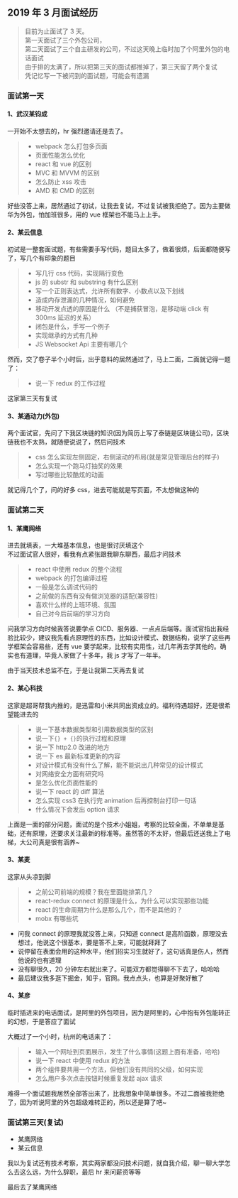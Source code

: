## 2019 年 3 月面试经历

> 目前为止面试了 3 天。</br>
> 第一天面试了三个外包公司， </br>
> 第二天面试了三个自主研发的公司，不过这天晚上临时加了个阿里外包的电话面试</br>
> 由于排的太满了，所以把第三天的面试都推掉了，第三天留了两个复试</br>
> 凭记忆写一下被问到的面试题，可能会有遗漏

### 面试第一天

#### 1、武汉某钧成

一开始不太想去的，hr 强烈邀请还是去了。

> - webpack 怎么打包多页面
> - 页面性能怎么优化
> - react 和 vue 的区别
> - MVC 和 MVVM 的区别
> - 怎么防止 xss 攻击
> - AMD 和 CMD 的区别

好些没答上来，居然通过了初试，让我去复试，不过复试被我拒绝了。因为主要做华为外包，怕加班很多，用的 vue 框架也不能马上上手。

#### 2、某云信息

初试是一整套面试题，有些需要手写代码，题目太多了，做着很烦，后面都随便写了，写几个有印象的题目

> - 写几行 css 代码，实现隔行变色
> - js 的 substr 和 substring 有什么区别
> - 写一个正则表达式，允许所有数字、小数点以及下划线
> - 造成内存泄漏的几种情况，如何避免
> - 移动开发点透的原因是什么 （不是捕获冒泡，是移动端 click 有 300ms 延迟的关系）
> - 闭包是什么，手写一个例子
> - 实现继承的方式有几种
> - JS Websocket Api 主要有哪几个

然而，交了卷子半个小时后，出乎意料的居然通过了，马上二面，二面就记得一题了：

> - 说一下 redux 的工作过程

这家第三天有复试

#### 3、某通动力(外包)

两个面试官，先问了下我区块链的知识(因为简历上写了泰链是区块链公司)，区块链我也不太熟，就随便说说了，然后问技术

> - css 怎么实现左侧固定，右侧滚动的布局(就是常见管理后台的样子)
> - 怎么实现一个跑马灯抽奖的效果
> - 写过哪些比较酷炫的动画

就记得几个了，问的好多 css，进去可能就是写页面，不太想做这种的

### 面试第二天

#### 1、某鹰网络

进去就填表，一大堆基本信息，也是很讨厌填这个  
不过面试官人很好，看我有点紧张跟我聊东聊西，最后才问技术

> - react 中使用 redux 的整个流程
> - webpack 的打包编译过程
> - 一般是怎么调试代码的
> - 之前做的东西有没有做浏览器的适配(兼容性)
> - 喜欢什么样的上班环境、氛围
> - 自己对今后前端的学习方向

问我学习方向时候我答说要学点 CICD、服务器、一点点后端等。面试官指出我经验比较少，建议我先看点原理性的东西，比如设计模式、数据结构，说学了这些再学框架会容易些，还有 vue 要学起来，比较有实用性，过几年再去学其他的。确实也有道理，毕竟人家做了十多年，我 js 才写了一年半。

由于当天技术总监不在，于是让我第二天再去复试

#### 2、某心科技

这家是超哥帮我内推的，是迅雷和小米共同出资成立的。福利待遇超好，还是很希望能进去的

> - 说一下基本数据类型和引用数据类型的区别
> - 说一下`{} + {}`的执行过程和原理
> - 说一下 http2.0 改进的地方
> - 说一下 es 最新标准更新的内容
> - 对设计模式有没有什么了解，能不能说出几种常见的设计模式
> - 对网络安全方面有研究吗
> - 是怎么优化页面性能的
> - 说一下 react 的 diff 算法
> - 怎么实现 css3 在执行完 animation 后再控制台打印一句话
> - 什么情况下会发出 option 请求

上面是一面的部分问题，面试的是个技术小姐姐，考察的比较全面，不单单是基础，还有原理，还要求关注最新的标准等。虽然答的不太好，但最后还送我上了电梯，大公司真是很有涵养~

#### 3、某麦

这家从头凉到脚

> - 之前公司前端的规模？我在里面能排第几？
> - react-redux connect 的原理是什么，为什么可以实现那些功能
> - react 的生命周期为什么是那么几个，而不是其他的？
> - mobx 有哪些坑

- 问我 connect 的原理我就没答上来，只知道 connect 是高阶函数，原理没去想过，他说这个很基本，要是答不上来，可能就拜拜了
- 说停留在表面会用的这种水平，他们招实习生就好了，这句话真是伤人，然而他说的也有道理
- 没有聊很久，20 分钟左右就出来了。可能双方都觉得聊不下去了，哈哈哈
- 最后建议我多逛下掘金，知乎，官网。我点点头，也算是好聚好散了

#### 4、某彦

临时插进来的电话面试，是阿里的外包项目，因为是阿里的，心中抱有外包能转正的幻想，于是答应了面试

大概过了一个小时，杭州的电话来了：

> - 输入一个网址到页面展示，发生了什么事情(这题上面有准备，哈哈)
> - 说一下 react 中使用 redux 的方法
> - 两个组件要共用一个方法，但他们没有共同的父级，如何实现
> - 怎么用户多次点击按钮时候重复发起 ajax 请求

难得一个面试题我居然全部答出来了，比我想象中简单很多。不过二面被我拒绝了，因为听说阿里的外包超级难转正的，所以还是算了吧~

### 面试第三天(复试)

- 某鹰网络
- 某云信息

我以为复试还有技术考察，其实两家都没问技术问题，就自我介绍，聊一聊大学怎么去这么远，为什么辞职，最后 hr 来问薪资等等

最后去了某鹰网络
